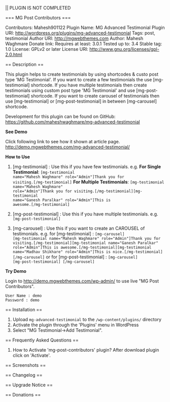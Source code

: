 

||	PLUGIN IS NOT COMPLETED	
	



=== MG Post Contributors ===

Contributors: Mahesh901122
Plugin Name: MG Advanced Testimonial
Plugin URI: http://wordpress.org/plugins/mg-advanced-testimonial
Tags: post, testimonial
Author URI: http://mgwebthemes.com
Author: Mahesh Waghmare
Donate link: 
Requires at least: 3.0.1
Tested up to: 3.4
Stable tag: 1.0
License: GPLv2 or later
License URI: http://www.gnu.org/licenses/gpl-2.0.html


== Description ==

This plugin helps to create testimonials by using shortcodes & custo post type 'MG Testimonial'. If you want to create a few testimonials the use [mg-testimonial] shortcode. 
If you have multiple testimonials then create testimonials using custom post type 'MG Testimonial' and use [mg-post-testimonial] shortcode.
If you want to create carousel of testimonials then use [mg-testimonial] or [mg-post-testimonial] in between [mg-carousel] shortcode.

Development for this plugin can be found on 
GitHub: https://github.com/maheshwaghmare/mg-advanced-testimonial

<strong> See Demo </strong>

Click following link to see how it shown at article page. 
http://demo.mgwebthemes.com/mg-advanced-testimonial/

<strong> How to Use </strong>

1. [mg-testimonial]	: Use this if you have few testimonials. e.g. 
					<strong> For Single Testimonial</strong>: <code>[mg-testimonial name="Mahesh Waghmare" role="Admin"]Thank you for visiting.[/mg-testimonial]</code>
					<strong> For Multiple Testimonials</strong>: <code>[mg-testimonial name="Mahesh Waghmare" role="Admin"]Thank you for visiting.[/mg-testimonial][mg-testimonial name="Ganesh Paralkar" role="Admin"]This is awesome.[/mg-testimonial]</code>

2. [mg-post-testimonial] : Use this if you have multiple testimonials. e.g. 
					<code>[mg-post-testimonial]</code>
					
3. [mg-carousel] : Use this if you want to create an CAROUSEL of testimonials. e.g.
				for [mg-testimonial] : <code>[mg-carousel] [mg-testimonial name="Mahesh Waghmare" role="Admin"]Thank you for visiting.[/mg-testimonial][mg-testimonial name="Ganesh Paralkar" role="Admin"]This is awesome.[/mg-testimonial][mg-testimonial name="Madhav Shikhare" role="Admin"]This is nice.[/mg-testimonial] [/mg-carousel]</code>
				or
				for [mg-post-testimonial] : <code>[mg-carousel] [mg-post-testimonial] [/mg-carousel]</code>

<strong> Try Demo </strong>

Login to http://demo.mgwebthemes.com/wp-admin/  to use live "MG Post Contributors".

    User Name : demo
    Password : demo 

	
== Installation ==

1. Upload `mg-advanced-testimonial` to the `/wp-content/plugins/` directory
2. Activate the plugin through the 'Plugins' menu in WordPress
3. Select "MG Testimonial->Add Testimonial".


== Frequently Asked Questions ==
1. How to Activate 'mg-post-contributors' plugin?
   After download plugin click on 'Activate'.
   

== Screenshots ==

 
== Changelog ==


== Upgrade Notice ==


== Donations ==

